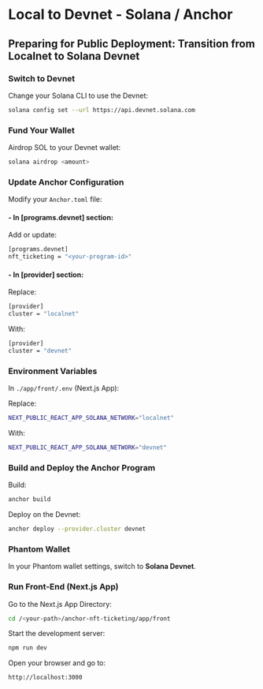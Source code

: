 # Local to Devnet - Solana / Anchor

## Preparing for Public Deployment: Transition from Localnet to Solana Devnet

### Switch to Devnet

Change your Solana CLI to use the Devnet:

```bash
solana config set --url https://api.devnet.solana.com
```


### Fund Your Wallet

Airdrop SOL to your Devnet wallet:

```bash
solana airdrop <amount>
```


### Update Anchor Configuration

Modify your `Anchor.toml` file:


#### - In [programs.devnet] section:

Add or update:

```bash
[programs.devnet]
nft_ticketing = "<your-program-id>"
```

#### - In [provider] section:

Replace:

```bash
[provider]
cluster = "localnet"
```

With:

```bash
[provider]
cluster = "devnet"
```


### Environment Variables

In  `./app/front/.env` (Next.js App):

Replace:

```bash
NEXT_PUBLIC_REACT_APP_SOLANA_NETWORK="localnet"
```

With:

```bash
NEXT_PUBLIC_REACT_APP_SOLANA_NETWORK="devnet"
```


### Build and Deploy the Anchor Program

Build:

```bash
anchor build
```

Deploy on the Devnet:

```bash
anchor deploy --provider.cluster devnet
```


### Phantom Wallet

In your Phantom wallet settings, switch to **Solana Devnet**.


### Run Front-End (Next.js App)

Go to the Next.js App Directory:

```bash
cd /<your-path>/anchor-nft-ticketing/app/front
```

Start the development server:

```bash
npm run dev
```

Open your browser and go to:

```bash
http://localhost:3000
```
